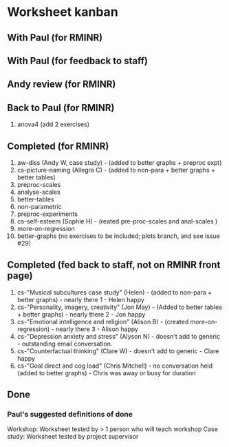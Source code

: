 # Worksheet kanban

## With Paul (for RMINR)

## With Paul (for feedback to staff)

## Andy review (for RMINR)

## Back to Paul (for RMINR)

1. anova4 (add 2 exercises)

## Completed (for RMINR)

1. aw-diss (Andy W, case study) - (added to better graphs + preproc expt)
1. cs-picture-naming (Allegra C) - (added to non-para + better graphs + better tables)
1. preproc-scales
1. analyse-scales
1. better-tables
1. non-parametric
1. preproc-experiments
1. cs-self-esteem (Sophie H) - (reated pre-proc-scales and anal-scales )
1. more-on-regression
1. better-graphs (no exercises to be included; plots branch, and see issue #29)

## Completed (fed back to staff, not on RMINR front page)

1. cs-"Musical subcultures case study" (Helen) - (added to non-para + better graphs) - nearly there 1 - Helen happy
1. cs-"Personality, imagery, creativity" (Jon May) - (Added to better tables + better graphs) - nearly there 2 - Jon happy
1. cs-"Emotional intelligence and religion" (Alison B) - (created more-on-regression) - nearly there 3 - Alison happy
1. cs-"Depression anxiety and stress" (Alyson N) - doesn't add to generic - outstanding email conversation.
1. cs-"Counterfactual thinking" (Clare W) - doesn't add to generic - Clare happy
1. cs-"Goal direct and cog load" (Chris Mitchell) - no conversation held (added to better graphs) - Chris was away or busy for duration

## Done

### Paul's suggested definitions of done

Workshop: Worksheet tested by > 1 person who will teach workshop
Case study: Worksheet tested by project supervisor
